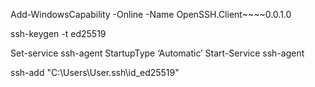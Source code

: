 Add-WindowsCapability -Online -Name OpenSSH.Client~~~~0.0.1.0

ssh-keygen -t ed25519

Set-service ssh-agent StartupType ‘Automatic’
Start-Service ssh-agent

ssh-add "C:\Users\User\.ssh\id_ed25519"
